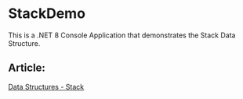 # StackDemo
This is a .NET 8 Console Application that demonstrates the Stack Data Structure.

## Article:
[Data Structures - Stack](https://henriquesd.medium.com/data-structures-stack-33155b433449)
